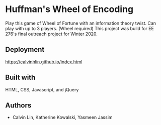# Huffman's Wheel of Encoding

Play this game of Wheel of Fortune with an information theory twist. Can play with up to 3 players. (Wheel required) This project was build for EE 276's final outreach project for Winter 2020.

## Deployment

https://calvinhlin.github.io/index.html

## Built with

HTML, CSS, Javascript, and jQuery

## Authors

* Calvin Lin, Katherine Kowalski, Yasmeen Jassim
